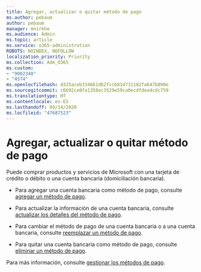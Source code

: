 ```yaml
---
title: Agregar, actualizar o quitar método de pago
ms.author: pebaum
author: pebaum
manager: mnirkhe
ms.audience: Admin
ms.topic: article
ms.service: o365-administration
ROBOTS: NOINDEX, NOFOLLOW
localization_priority: Priority
ms.collection: Adm_O365
ms.custom:
- "9002348"
- "4574"
ms.openlocfilehash: 4325aceb334661db2fcc681d731182fa647b890e
ms.sourcegitcommit: c6692ce0fa1358ec3529e59ca0ecdfdea4cdc759
ms.translationtype: HT
ms.contentlocale: es-ES
ms.lasthandoff: 09/14/2020
ms.locfileid: "47687523"
---
```

# <a name="add-update-or-remove-payment-method"></a>Agregar, actualizar o quitar método de pago

Puede comprar productos y servicios de Microsoft con una tarjeta de crédito o débito o una cuenta bancaria (domiciliación bancaria).

- Para agregar una cuenta bancaria como método de pago, consulte [agregar un método de pago](https://docs.microsoft.com/microsoft-365/commerce/billing-and-payments/manage-payment-methods#add-a-payment-method).

- Para actualizar la información de una cuenta bancaria, consulte [actualizar los detalles del método de pago](https://docs.microsoft.com/microsoft-365/commerce/billing-and-payments/manage-payment-methods#update-payment-method-details).

- Para cambiar el método de pago de una cuenta bancaria o a una cuenta bancaria, consulte [reemplazar un método de pago](https://docs.microsoft.com/microsoft-365/commerce/billing-and-payments/manage-payment-methods#replace-a-payment-method).

- Para quitar una cuenta bancaria como método de pago, consulte [eliminar un método de pago](https://docs.microsoft.com/microsoft-365/commerce/billing-and-payments/manage-payment-methods#delete-a-payment-method).

Para más información, consulte [gestionar los métodos de pago](https://docs.microsoft.com/microsoft-365/commerce/billing-and-payments/manage-payment-methods).
